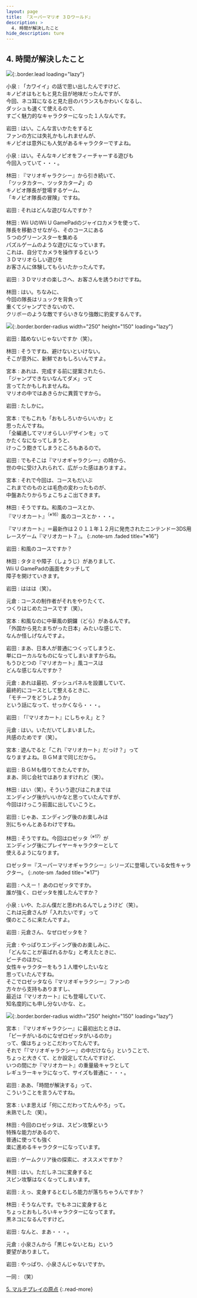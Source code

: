 ```yaml
---
layout: page
title: 『スーパーマリオ ３Ｄワールド』
description: >
  4. 時間が解決したこと
hide_description: ture
---
```



## 4. 時間が解決したこと

![](/interviews/jp/wiiu/ardj/vol1/img/mainvisual4.jpg){:.border.lead loading="lazy"}



小泉
: 「カワイイ」の話で思い出したんですけど、<br>キノピオはもともと見た目が地味だったんですが、<br>今回、ネコ耳になると見た目のバランスもかわいくなるし、<br>ダッシュも速くて使えるので、<br>すごく魅力的なキャラクターになった１人なんです。


岩田
: はい。こんな言いかたをすると<br>ファンの方には失礼かもしれませんが、<br>キノピオは意外にも人気があるキャラクターですよね。


小泉
: はい。そんなキノピオをフィーチャーする遊びも<br>今回入っていて・・・。


林田
: 『マリオギャラクシー』から引き続いて、<br>「ツッタカター、ツッタカター♪」の<br>キノピオ隊長が登場するゲーム、<br>「キノピオ隊長の冒険」ですね。


岩田
: それはどんな遊びなんですか？


林田
: Wii UのWii U GamePadのジャイロカメラを使って、<br>隊長を移動させながら、そのコースにある<br>５つのグリーンスターを集める<br>パズルゲームのような遊びになっています。<br>これは、自分でカメラを操作するという<br>３Ｄマリオらしい遊びを<br>お客さんに体験してもらいたかったんです。


岩田
: ３Ｄマリオの楽しさへ、お客さんを誘うわけですね。


林田
: はい。ちなみに、<br>今回の隊長はリュックを背負って<br>重くてジャンプできないので、<br>クリボーのような敵ですらいきなり強敵に豹変するんです。


![](/interviews/jp/wiiu/ardj/vol1/img/photo10.jpg){:.border.border-radius width="250" height="150"  loading="lazy"}


岩田
: 踏めないじゃないですか（笑）。


林田
: そうですね、避けないといけない。<br>そこが意外に、新鮮でおもしろいんですよ。


宮本
: あれは、完成する前に提案されたら、<br>「ジャンプできないなんてダメ」って<br>言ってたかもしれませんね。<br>マリオの中ではあきらかに異質ですから。


岩田
: たしかに。


宮本
: でもこれも「おもしろいからいいか」と<br>思ったんですね。<br>「全編通してマリオらしいデザインを」って<br>かたくなになってしまうと、<br>けっこう飽きてしまうところもあるので。


岩田
: でもそこは『マリオギャラクシー』の時から、<br>世の中に受け入れられて、広がった感はありますよ。


宮本
: それで今回は、コースもだいぶ<br>これまでのものとは毛色の変わったものが、<br>中盤あたりからちょこちょこ出てきます。


林田
: そうですね。和風のコースとか、<br>『マリオカート』<sup>（※16）</sup>風のコースとか・・・。



『マリオカート』＝最新作は２０１１年１２月に発売されたニンテンドー3DS用レースゲーム『マリオカート７』。
{:.note-sm .faded title="※16"}




岩田
: 和風のコースですか？


林田
: タタミや障子（しょうじ）がありまして、<br>Wii U GamePadの画面をタッチして<br>障子を開けていきます。


岩田
: ははは（笑）。


元倉
: コースの制作者がそれをやりたくて、<br>つくりはじめたコースです（笑）。


宮本
: 和風なのに中華風の銅鑼（どら）があるんです。<br>「外国から見たまちがった日本」みたいな感じで、<br>なんか怪しげなんですよ。


岩田
: まあ、日本人が普通につくってしまうと、<br>単にローカルなものになってしまいますからね。<br>もうひとつの『マリオカート』風コースは<br>どんな感じなんですか？


元倉
: あれは最初、ダッシュパネルを設置していて、<br>最終的にコースとして整えるときに、<br>「モチーフをどうしようか」<br>という話になって、せっかくなら・・・。


岩田
: 「『マリオカート』にしちゃえ」と？


元倉
: はい。いただいてしまいました。<br>共感のためです（笑）。


宮本
: 遊んでると「これ『マリオカート』だっけ？」って<br>なりますよね。ＢＧＭまで同じだから。


岩田
: ＢＧＭも借りてきたんですか。<br>まあ、同じ会社ではありますけれど（笑）。


林田
: はい（笑）。そういう遊びはこれまでは<br>エンディング後がいいかなと思っていたんですが、<br>今回はけっこう前面に出していこうと。


岩田
: じゃあ、エンディング後のお楽しみは<br>別にちゃんとあるわけですね。


林田
: そうですね。今回はロゼッタ<sup>（※17）</sup>が<br>エンディング後にプレイヤーキャラクターとして<br>使えるようになります。



ロゼッタ＝『スーパーマリオギャラクシー』シリーズに登場している女性キャラクター。
{:.note-sm .faded title="※17"}




岩田
: へえー！ あのロゼッタですか。<br>誰が強く、ロゼッタを推したんですか？


小泉
: いや、たぶん僕だと思われるんでしょうけど（笑）。<br>これは元倉さんが「入れたいです」って<br>僕のところに来たんですよ。


岩田
: 元倉さん、なぜロゼッタを？


元倉
: やっぱりエンディング後のお楽しみに、<br>「どんなことが喜ばれるかな」と考えたときに、<br>ピーチのほかに<br>女性キャラクターをもう１人増やしたいなと<br>思っていたんですね。<br>そこでロゼッタなら『マリオギャラクシー』ファンの<br>方々から支持もありますし、<br>最近は『マリオカート』にも登場していて、<br>知名度的にも申し分ないかな、と。


![](/interviews/jp/wiiu/ardj/vol1/img/photo11.jpg){:.border.border-radius width="250" height="150"  loading="lazy"}


宮本
: 『マリオギャラクシー』に最初出たときは、<br>「ピーチがいるのになぜロゼッタがいるのか」<br>って、僕はちょっとこだわってたんです。<br>それで「『マリオギャラクシー』の中だけなら」ということで、<br>ちょっと大きくて、とか設定してたんですけど、<br>いつの間にか『マリオカート』の重量級キャラとして<br>レギュラーキャラになって、サイズも普通に・・・。


岩田
: ああ、「時間が解決する」って、<br>こういうことを言うんですね。


宮本
: いま思えば「何にこだわってたんやろ」って。<br>未熟でした（笑）。


林田
: 今回のロゼッタは、スピン攻撃という<br>特殊な能力があるので、<br>普通に使っても強く<br>楽に進めるキャラクターになっています。


岩田
: ゲームクリア後の探索に、オススメですか？


林田
: はい。ただしネコに変身すると<br>スピン攻撃はなくなってしまいます。


岩田
: えっ、変身するとむしろ能力が落ちちゃうんですか？


林田
: そうなんです。でもネコに変身すると<br>ちょっとおもしろいキャラクターになってます。<br>黒ネコになるんですけど。


岩田
: なんと、まあ・・・。


元倉
: 小泉さんから「黒じゃないとね」という<br>要望がありまして。


岩田
: やっぱり、小泉さんじゃないですか。


一同
: （笑）





[5. マルチプレイの原点](5.md)
{:.read-more}